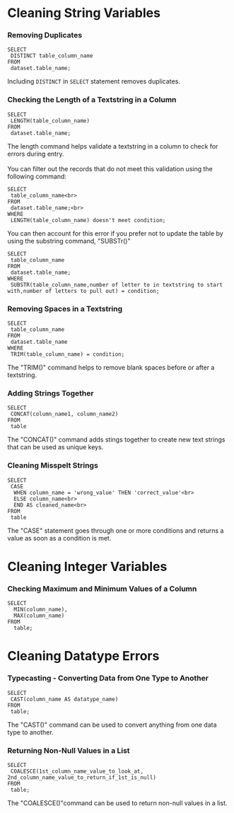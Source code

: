 # Cleaning String Variables

### Removing Duplicates
```
SELECT
 DISTINCT table_column_name
FROM
 dataset.table_name;
 ```
Including `DISTINCT` in `SELECT` statement removes duplicates.

### Checking the Length of a Textstring in a Column
```
SELECT
 LENGTH(table_column_name)
FROM
 dataset.table_name;
```
The length command helps validate a textstring in a column to check for errors during entry.<br><br>
You can filter out the records that do not meet this validation using the following command:
```
SELECT
 table_column_name<br>
FROM
 dataset.table_name;<br>
WHERE
 LENGTH(table_column_name) doesn't meet condition;
```
You can then account for this error if you prefer not to update the table by using the substring command, "SUBSTr()"<br>
```
SELECT
 table_column_name
FROM
 dataset.table_name;
WHERE
 SUBSTR(table_column_name,number of letter to in textstring to start with,number of letters to pull out) = condition;
``` 
### Removing Spaces in a Textstring
```
SELECT
 table_column_name
FROM
 dataset.table_name
WHERE
 TRIM(table_column_name) = condition;
```
The "TRIM()" command helps to remove blank spaces before or after a textstring.

### Adding Strings Together
```
SELECT
 CONCAT(column_name1, column_name2)
FROM
 table
```
The "CONCAT()" command adds stings together to create new text strings that can be used as unique keys.

### Cleaning Misspelt Strings
```
SELECT
 CASE
  WHEN column_name = 'wrong_value' THEN 'correct_value'<br>
  ELSE column_name<br>
  END AS cleaned_name<br>
FROM
 table
```
The "CASE" statement goes through one or more conditions and returns a value as soon as a condition is met.


# Cleaning Integer Variables

### Checking Maximum and Minimum Values of a Column
```
SELECT
  MIN(column_name),
  MAX(column_name)
FROM
  table;
```

# Cleaning Datatype Errors

### Typecasting - Converting Data from One Type to Another
```
SELECT
 CAST(column_name AS datatype_name)
FROM
 table;
```
The "CAST()" command can be used to convert anything from one data type to another.

### Returning Non-Null Values in a List
```
SELECT
 COALESCE(1st_column_name_value_to_look_at, 2nd_column_name_value_to_return_if_1st_is_null)
FROM
 table;
```
The "COALESCE()"command can be used to return non-null values in a list.
